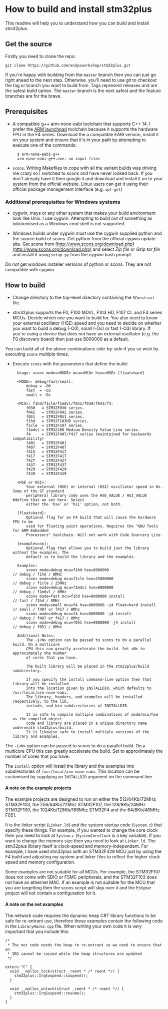 How to build and install stm32plus
==================================

This readme will help you to understand how you can build and install stm32plus.

Get the source
--------------

Firstly you need to clone the repo:

	git clone https://github.com/andysworkshop/stm32plus.git

If you're happy with building from the `master` branch then you can just go right ahead to the next step. Otherwise, you'll need to use git to checkout the tag or branch you want to build from. Tags represent releases and are the safest build option. The `master` branch is the next safest and the feature branches are for the brave.

Prerequisites
-------------

* A compatible g++ arm-none-eabi toolchain that supports C++ 14. I prefer the [ARM launchpad](https://developer.arm.com/open-source/gnu-toolchain/gnu-rm) toolchain because it supports the hardware FPU in the F4 series. Download the a compatible EABI version, install it on your system and ensure that it's in your path by attempting to execute one of the commands:

		$ arm-none-eabi-g++
		arm-none-eabi-g++.exe: no input files

* `scons`. Writing Makefiles to cope with all the variant builds was driving me crazy so I switched to _scons_ and have never looked back. If you don't already have it then google it and download and install it on to your system from the official website. Linux users can get it using their official package management interface (e.g. `apt-get`)

### Additional prerequisites for Windows systems ###
   
* cygwin, msys or any other system that makes your build environment look like Unix. I use cygwin. Attempting to build out of something as lobotomised as a Windows _cmd_ shell is not supported.

* Windows builds under cygwin _must_ use the cygwin supplied python and the source build of scons. Get python from the official cygwin update site. Get scons from [http://www.scons.org/download.php](http://www.scons.org/download.php) and select _Zip file_ or _Gzip tar file_ and install it using `setup.py` from the cygwin bash prompt.

_Do not_ get windows installer versions of python or scons. They are not compatible with cygwin.

How to build
------------

* Change directory to the top-level directory containing the `SConstruct` file.

* stm32plus supports the F0, F100 MDVL, F103 HD, F107 CL and F4 series MCUs. Decide which one you want to build for. You also need to know your external oscillator (HSE) speed and you need to decide on whether you want to build a debug (-O0), small (-Os) or fast (-O3) library. If you're using a device that does not have an external oscillator (e.g. the F0 discovery board) then just use 8000000 as a default.

You can build all of the above combinations side-by-side if you so wish by executing `scons` multiple times.

* Execute `scons` with the parameters that define the build:

		Usage: scons mode=<MODE> mcu=<MCU> hse=<HSE> [float=hard]

		<MODE>: debug/fast/small.
    		debug = -O0
    		fast  = -O3
    		small = -Os

  		<MCU>: f1hd/f1cle/f1mdvl/f051/f030/f042/f4.
    		f030   = STM32F030 series.
            f042   = STM32F042 series.
    		f051   = STM32F051 series.
    		f1hd   = STM32F103HD series.
    		f1cle  = STM32F107 series.
    		f1mdvl = STM32100 Medium Density Value Line series.
    		f4     = STM32F407/f417 series (maintained for backwards compatibility)
    		f401   = STM32F401
    		f407   = STM32F407
    		f415   = STM32F417
    		f417   = STM32F417
    		f427   = STM32F427
    		f437   = STM32F437
    		f429   = STM32F429
    		f439   = STM32F439

        <HSE or HSI>:
            Your external (HSE) or internal (HSI) oscillator speed in Hz. Some of the ST standard
            peripheral library code uses the HSE_VALUE / HSI_VALUE #define that we set here. Select
            either the 'hse' or 'hsi' option, not both.

  		[float=hard]:
    		Optional flag for an F4 build that will cause the hardware FPU to be
    		used for floating point operations. Requires the "GNU Tools for ARM Embedded
    		Processors" toolchain. Will not work with Code Sourcery Lite.

        [examples=no]:
            Optional flag that allows you to build just the library without the examples. The
            default is to build the library and the examples.

  		Examples:
    		scons mode=debug mcu=f1hd hse=8000000                       // debug / f1hd / 8MHz
    		scons mode=debug mcu=f1cle hse=25000000                     // debug / f1cle / 25MHz
    		scons mode=debug mcu=f1mdvl hse=8000000                     // debug / f1mdvl / 8MHz
    		scons mode=fast mcu=f1hd hse=8000000 install                // fast / f1hd / 8MHz
    		scons mode=small mcu=f4 hse=8000000 -j4 float=hard install  // small / f407 or f417 / 8Mhz
    		scons mode=debug mcu=f4 hse=8000000 -j4 install             // debug / f407 or f417 / 8Mhz
    		scons mode=debug mcu=f051 hse=8000000 -j4 install           // debug / f051 / 8Mhz

  		Additional Notes:
    		The -j<N> option can be passed to scons to do a parallel build. On a multicore
    		CPU this can greatly accelerate the build. Set <N> to approximately the number
    		of cores that you have.

    		The built library will be placed in the stm32plus/build subdirectory.

    		If you specify the install command-line option then that library will be installed
    		into the location given by INSTALLDIR, which defaults to /usr/local/arm-none-eabi.
    		The library, headers, and examples will be installed respectively, to the lib,
    		include, and bin subdirectories of INSTALLDIR.

    		It is safe to compile multiple combinations of mode/mcu/hse as the compiled object
    		code and library are placed in a unique directory name underneath stm32plus/build.
    		It is likewise safe to install multiple versions of the library and examples.

The `-j<N>` option can be passed to scons to do a parallel build. On a multicore CPU this can greatly accelerate the build. Set <N> to approximately the number of cores that you have.

The `install` option will install the library and the examples into subdirectories of `/usr/local/arm-none-eabi`. This location can be customised by supplying an `INSTALLDIR` argument on the command line.

#### A note on the example projects ####

The example projects are designed to run on either the 512/64Kb/72MHz STM32F103, the 256/64Kb/72Mhz STM32F107, the 128/8Kb/24MHz STM32F100, the 1024Kb/128Kb/168Mhz STM32F4 and the 64/8Kb/48MHz F051.

It is the linker script (`Linker.ld`) and the system startup code (`System.c`) that specify these things. For example, if you wanted to change the core clock then you need to look at `System.c` (`SystemCoreClock` is a key variable). If you want to change the memory size then you need to look at `Linker.ld`. The stm32plus library itself is clock-speed and memory-independent. For example, I have used stm32plus with an STM32F429 MCU just by using the F4 build and adjusting my system and linker files to reflect the higher clock speed and memory configuration.

Some examples are not suitable for all MCUs. For example, the STM32F107 does not come with SDIO or FSMC peripherals, and the STM32F103 does not have an ethernet MAC. If an example is not suitable for the MCU that you are targetting then the scons script will skip over it and the Eclipse project will not contain a configuration for it.

#### A note on the net examples

The network code requires the dynamic heap CRT library functions to be safe for re-entrant use, therefore these examples contain the following code in the `LibraryHacks.cpp` file. When writing your own code it is very important that you include this:

	/*
	 * The net code needs the heap to re-entrant so we need to ensure that an
	 * IRQ cannot be raised while the heap structures are updated
	 */
	
	extern "C" {
	  void __malloc_lock(struct _reent * /* reent */) {
	    stm32plus::IrqSuspend::suspend();
	  }
	
	  void __malloc_unlock(struct _reent * /* reent */) {
	    stm32plus::IrqSuspend::resume();
	  }
	}
